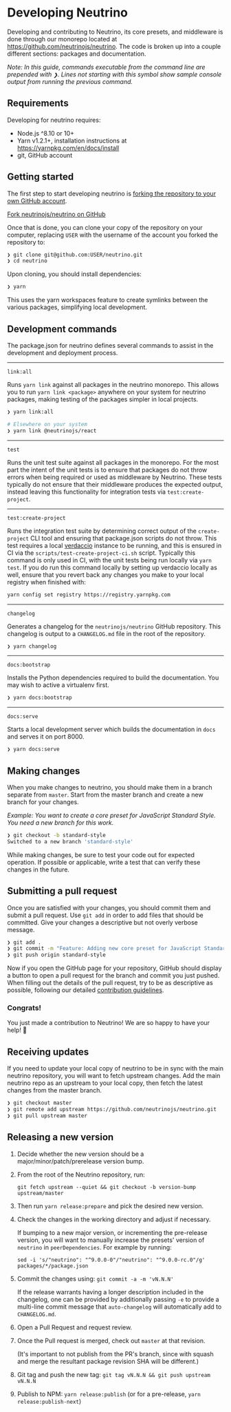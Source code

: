 # Developing Neutrino

Developing and contributing to Neutrino, its core presets, and middleware is done through our monorepo located at
https://github.com/neutrinojs/neutrino. The code is broken up into a couple different sections:
packages and documentation.

_Note: In this guide, commands executable from the command line are prepended with `❯`. Lines not starting
with this symbol show sample console output from running the previous command._

## Requirements

Developing for neutrino requires:

- Node.js ^8.10 or 10+
- Yarn v1.2.1+, installation instructions at https://yarnpkg.com/en/docs/install
- git, GitHub account

## Getting started

The first step to start developing neutrino is
[forking the repository to your own GitHub account](https://help.github.com/articles/fork-a-repo/).

<a href="https://github.com/neutrinojs/neutrino/fork" target="_blank">Fork neutrinojs/neutrino on GitHub</a>

Once that is done, you can clone your copy of the repository on your computer, replacing `USER` with the username
of the account you forked the repository to:

```bash
❯ git clone git@github.com:USER/neutrino.git
❯ cd neutrino
```

Upon cloning, you should install dependencies:

```bash
❯ yarn
```

This uses the yarn workspaces feature to create symlinks between the various packages, simplifying local development.

## Development commands

The package.json for neutrino defines several commands to assist in the development and deployment process.

---

`link:all`

Runs `yarn link` against all packages in the neutrino monorepo. This allows you to run `yarn link <package>`
anywhere on your system for neutrino packages, making testing of the packages simpler in local projects.

```bash
❯ yarn link:all

# Elsewhere on your system
❯ yarn link @neutrinojs/react
```

---

`test`

Runs the unit test suite against all packages in the monorepo. For the most part
the intent of the unit tests is to ensure that packages do not throw errors
when being required or used as middleware by Neutrino. These tests typically
do not ensure that their middleware produces the expected output, instead
leaving this functionality for integration tests via `test:create-project`.

---

`test:create-project`

Runs the integration test suite by determining correct output of the
`create-project` CLI tool and ensuring that package.json scripts do not throw.
This test requires a local [verdaccio](https://www.verdaccio.org/) instance
to be running, and this is ensured in CI via the
`scripts/test-create-project-ci.sh` script. Typically this command is only used
in CI, with the unit tests being run locally via `yarn test`. If you do run
this command locally by setting up verdaccio locally as well, ensure that
you revert back any changes you make to your local registry when finished with:

```bash
yarn config set registry https://registry.yarnpkg.com
``` 

---

`changelog`

Generates a changelog for the `neutrinojs/neutrino` GitHub repository. This changelog is output to a
`CHANGELOG.md` file in the root of the repository.

```bash
❯ yarn changelog
```

---

`docs:bootstrap`

Installs the Python dependencies required to build the documentation. You may wish to active a virtualenv first.

```bash
❯ yarn docs:bootstrap
```

---

`docs:serve`

Starts a local development server which builds the documentation in `docs` and serves it on port 8000.

```bash
❯ yarn docs:serve
```

## Making changes

When you make changes to neutrino, you should make them in a branch separate from `master`. Start from the
master branch and create a new branch for your changes.

_Example: You want to create a core preset for JavaScript Standard Style. You need a new branch for this work._

```bash
❯ git checkout -b standard-style
Switched to a new branch 'standard-style'
```

While making changes, be sure to test your code out for expected operation. If possible or applicable, write a
test that can verify these changes in the future.

## Submitting a pull request

Once you are satisfied with your changes, you should commit them and submit a pull request. Use `git add`
in order to add files that should be committed. Give your changes a descriptive but not overly verbose message.

```bash
❯ git add .
❯ git commit -m "Feature: Adding new core preset for JavaScript Standard Style"
❯ git push origin standard-style
```

Now if you open the GitHub page for your repository, GitHub should display a button to open a pull request for
the branch and commit you just pushed. When filling out the details of the pull request, try to be as descriptive
as possible, following our detailed [contribution guidelines](./index.md).

### Congrats!

You just made a contribution to Neutrino! We are so happy to have your help! 🎉

## Receiving updates

If you need to update your local copy of neutrino to be in sync with the main neutrino repository, you
will want to fetch upstream changes. Add the main neutrino repo as an upstream to your local copy, then fetch
the latest changes from the master branch.

```bash
❯ git checkout master
❯ git remote add upstream https://github.com/neutrinojs/neutrino.git
❯ git pull upstream master
```

## Releasing a new version

1. Decide whether the new version should be a major/minor/patch/prerelease version bump.
2. From the root of the Neutrino repository, run:

    `git fetch upstream --quiet && git checkout -b version-bump upstream/master`

3. Then run `yarn release:prepare` and pick the desired new version.
4. Check the changes in the working directory and adjust if necessary.

    If bumping to a new major version, or incrementing the pre-release version,
    you will want to manually increase the presets' version of `neutrino` in
    `peerDependencies`. For example by running:

    `sed -i 's/"neutrino": "^9.0.0-0"/"neutrino": "^9.0.0-rc.0"/g' packages/*/package.json`

5. Commit the changes using: `git commit -a -m 'vN.N.N'`

    If the release warrants having a longer description included in the changelog,
    one can be provided by additionally passing `-e` to provide a multi-line commit
    message that  `auto-changelog` will automatically add to `CHANGELOG.md`.

6. Open a Pull Request and request review.
7. Once the Pull request is merged, check out `master` at that revision.

    (It's important to not publish from the PR's branch, since with squash and
    merge the resultant package revision SHA will be different.)

8. Git tag and push the new tag: `git tag vN.N.N && git push upstream vN.N.N`
9. Publish to NPM: `yarn release:publish` (or for a pre-release, `yarn release:publish-next`)
